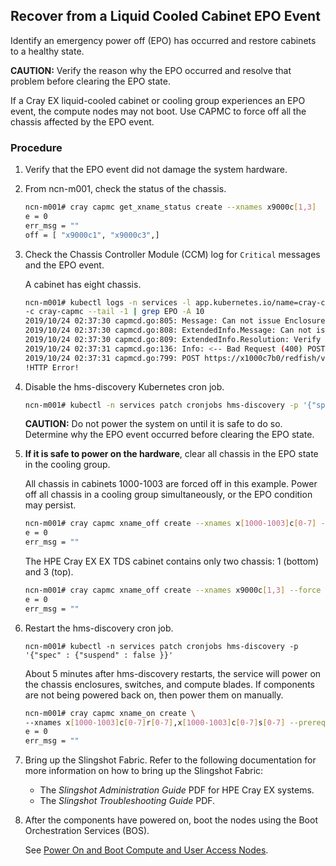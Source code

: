 ## Recover from a Liquid Cooled Cabinet EPO Event

Identify an emergency power off \(EPO\) has occurred and restore cabinets to a healthy state.

**CAUTION:** Verify the reason why the EPO occurred and resolve that problem before clearing the EPO state.

If a Cray EX liquid-cooled cabinet or cooling group experiences an EPO event, the compute nodes may not boot. Use CAPMC to force off all the chassis affected by the EPO event.

### Procedure

1.  Verify that the EPO event did not damage the system hardware.

2.  From ncn-m001, check the status of the chassis.

    ```bash
    ncn-m001# cray capmc get_xname_status create --xnames x9000c[1,3]
    e = 0
    err_msg = ""
    off = [ "x9000c1", "x9000c3",]
    ```

3.  Check the Chassis Controller Module \(CCM\) log for `Critical` messages and the EPO event.

    A cabinet has eight chassis.

    ```bash
    ncn-m001# kubectl logs -n services -l app.kubernetes.io/name=cray-capm \
    -c cray-capmc --tail -1 | grep EPO -A 10
    2019/10/24 02:37:30 capmcd.go:805: Message: Can not issue Enclosure Chassis.Reset 'On'|'Off' while in EPO state
    2019/10/24 02:37:30 capmcd.go:808: ExtendedInfo.Message: Can not issue Enclosure Chassis.Reset 'On'|'Off' while in EPO state
    2019/10/24 02:37:30 capmcd.go:809: ExtendedInfo.Resolution: Verify physical hardware, issue Enclosure Chassis.Reset --> 'ForceOff', and resubmit the request
    2019/10/24 02:37:31 capmcd.go:136: Info: <-- Bad Request (400) POST https://x1000c7b0/redfish/v1/ Chassis/Enclosure/Actions/Chassis.Reset (1.045967005s)
    2019/10/24 02:37:31 capmcd.go:799: POST https://x1000c7b0/redfish/v1/Chassis/Enclosure/Actions/Chassis.Reset
    !HTTP Error!
    ```

4.  Disable the hms-discovery Kubernetes cron job.

    ```bash
    ncn-m001# kubectl -n services patch cronjobs hms-discovery -p '{"spec" : {"suspend" : true }}'
    ```

    **CAUTION:** Do not power the system on until it is safe to do so. Determine why the EPO event occurred before clearing the EPO state.

5.  **If it is safe to power on the hardware**, clear all chassis in the EPO state in the cooling group.

    All chassis in cabinets 1000-1003 are forced off in this example. Power off all chassis in a cooling group simultaneously, or the EPO condition may persist.

    ```bash
    ncn-m001# cray capmc xname_off create --xnames x[1000-1003]c[0-7] --force true
    e = 0
    err_msg = ""
    ```

    The HPE Cray EX EX TDS cabinet contains only two chassis: 1 \(bottom\) and 3 \(top\).

    ```bash
    ncn-m001# cray capmc xname_off create --xnames x9000c[1,3] --force true
    e = 0
    err_msg = ""
    ```

6.  Restart the hms-discovery cron job.

    ```screen
    ncn-m001# kubectl -n services patch cronjobs hms-discovery -p '{"spec" : {"suspend" : false }}'
    ```

    About 5 minutes after hms-discovery restarts, the service will power on the chassis enclosures, switches, and compute blades. If components are not being powered back on, then power them on manually.

    ```bash
    ncn-m001# cray capmc xname_on create \
    --xnames x[1000-1003]c[0-7]r[0-7],x[1000-1003]c[0-7]s[0-7] --prereq true --continue true
    e = 0
    err_msg = ""
    ```

7.  Bring up the Slingshot Fabric.
    Refer to the following documentation for more information on how to bring up the Slingshot Fabric:
    -  The *Slingshot Administration Guide* PDF for HPE Cray EX systems.
    -  The *Slingshot Troubleshooting Guide* PDF.

8.  After the components have powered on, boot the nodes using the Boot Orchestration Services \(BOS\).

    See [Power On and Boot Compute and User Access Nodes](Power_On_and_Boot_Compute_Nodes_and_User_Access_Nodes.md).

